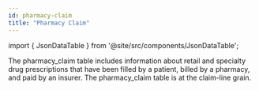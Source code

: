 ```yaml
---
id: pharmacy-claim
title: "Pharmacy Claim"
---
```


import { JsonDataTable } from '@site/src/components/JsonDataTable';

The pharmacy_claim table includes information about retail and specialty drug prescriptions that have been filled by a patient, billed by a pharmacy, and paid by an insurer.  The pharmacy_claim table is at the claim-line grain.

<JsonDataTable jsonPath="nodes.model\.claims_preprocessing\.claims_preprocessing__pharmacy_claim_enhanced.columns" />

[//]: # ()
[//]: # (| Column | Data Type | Terminology | Description |)

[//]: # (| --- | :---: | :---: | --- |)

[//]: # (| claim_id | varchar | no | Unique identifier for each claim. |)

[//]: # (| claim_line | int | no | Indicates the line number for the particular line of the claim. |)

[//]: # (| patient_id | varchar | no | Unique identifier for each patient in the dataset. |)

[//]: # (| member_id | varchar | no | Identifier that links a patient to a particular insurance product or health plan.  A patient can have more than one member_id because they can have more than one insurance product/plan. |)

[//]: # (| prescribing_provider_npi | varchar | no | NPI for the provider that wrote the prescription &#40;e.g. priamry care physician&#41;. |)

[//]: # (| dispensing_provider_npi | varchar | no | NPI for the provider that dispensed the prescription &#40;e.g. pharmacy&#41;. |)

[//]: # (| dispensing_date | date | no | Date the prescription was filled. |)

[//]: # (| ndc_code | varchar | no | National drug code on the claim. |)

[//]: # (| quantity | int | no | Number of doses. |)

[//]: # (| days_supply | int | no | Number of days supply. |)

[//]: # (| refills | int | no | Number of refills for the prescription. |)

[//]: # (| paid_date | date | no | Date the claim was paid. |)

[//]: # (| paid_amount | float | no | Amount paid by the health insurer for the claim. |)

[//]: # (| allowed_amount | float | no | Contractual amount allowed to be paid by the payer + patient. |)

[//]: # (| data_source | varchar | no | User-configured field that indicates the data source &#40;e.g. typically named after the payer and state "BCBS Tennessee"&#41;. |)